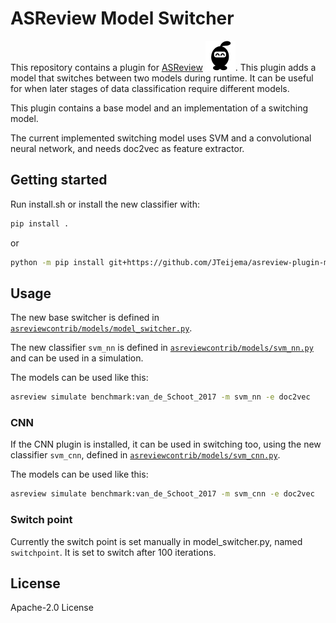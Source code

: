 # ASReview Model Switcher
This repository contains a plugin for [ASReview](https://github.com/asreview) ![logo](https://raw.githubusercontent.com/asreview/asreview-artwork/e2e6e5ea58a22077b116b9c3d2a15bc3fea585c7/SVGicons/IconELAS/ELASeyes24px24px.svg "ASReview"). This plugin adds a model that switches between two models during runtime. It can be useful for when later stages of data classification require different models.

This plugin contains a base model and an implementation of a switching model.

The current implemented switching model uses SVM and a convolutional neural network, and needs doc2vec as feature extractor.


## Getting started

Run install.sh or install the new classifier with:

```bash
pip install .
```

or

```bash
python -m pip install git+https://github.com/JTeijema/asreview-plugin-model-switcher.git
```


## Usage

The new base switcher is defined in
[`asreviewcontrib/models/model_switcher.py`](asreviewcontrib/models/model_switcher.py).

The new classifier `svm_nn` is defined in
[`asreviewcontrib/models/svm_nn.py`](asreviewcontrib/models/svm_nn.py) 
and can be used in a simulation.

The models can be used like this:
```bash
asreview simulate benchmark:van_de_Schoot_2017 -m svm_nn -e doc2vec
```

### CNN
If the CNN plugin is installed, it can be used in switching too, using the new classifier `svm_cnn`, defined in
[`asreviewcontrib/models/svm_cnn.py`](asreviewcontrib/models/svm_cnn.py).

The models can be used like this:
```bash
asreview simulate benchmark:van_de_Schoot_2017 -m svm_cnn -e doc2vec
```

### Switch point
Currently the switch point is set manually in model_switcher.py, named ``switchpoint``. It is set to switch after 100 iterations.

## License
Apache-2.0 License 
